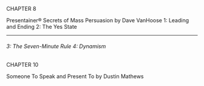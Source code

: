 CHAPTER 8

Presentainer® Secrets of Mass Persuasion by Dave VanHoose
 1: Leading and Ending 2: The Yes State


-----

###### 3: The Seven-Minute Rule 4: Dynamism

CHAPTER 10

Someone To Speak and Present To by Dustin Mathews